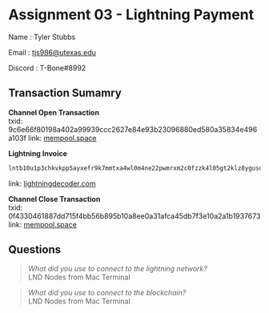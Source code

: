 # Assignment 03 - Lightning Payment

Name    : Tyler Stubbs

Email   : tjs986@utexas.edu

Discord : T-Bone#8992


## Transaction Sumamry

**Channel Open Transaction**  
txid: 9c6e66f80198a402a99939ccc2627e84e93b23096880ed580a35834e496a103f
link: [mempool.space](https://mempool.space/testnet/tx/9c6e66f80198a402a99939ccc2627e84e93b23096880ed580a35834e496a103f)

**Lightning Invoice**
```md
lntb10u1p3chkvkpp5ayxefr9k7mmtxa4wl0m4ne22pwmrxm2c0fzzk4l05gt2klz8ygusdqqcqzpgxqyz5vqsp5awvzz47vs4wukhznegtsyh0h0n0hlvq25mrlvfu37z5tv4ac525s9qyyssq2a6en554qmhs53djhks2arlwm0dgptvufz77pz20qxmnzh2pxfdq4zewqlg8p0jrrqk4w6nqk066f08qzjrscl87g3j9xy5zdr462kgqae6xg3
```
link: [lightningdecoder.com](https://lightningdecoder.com/lntb10u1p3chkvkpp5ayxefr9k7mmtxa4wl0m4ne22pwmrxm2c0fzzk4l05gt2klz8ygusdqqcqzpgxqyz5vqsp5awvzz47vs4wukhznegtsyh0h0n0hlvq25mrlvfu37z5tv4ac525s9qyyssq2a6en554qmhs53djhks2arlwm0dgptvufz77pz20qxmnzh2pxfdq4zewqlg8p0jrrqk4w6nqk066f08qzjrscl87g3j9xy5zdr462kgqae6xg3)

**Channel Close Transaction**  
txid: 0f4330461887dd715f4bb56b895b10a8ee0a31afca45db7f3e10a2a1b1937673
link: [mempool.space](https://mempool.space/testnet/tx/0f4330461887dd715f4bb56b895b10a8ee0a31afca45db7f3e10a2a1b1937673)

## Questions

> *What did you use to connect to the lightning network?*  
LND Nodes from Mac Terminal

> *What did you use to connect to the blockchain?*  
LND Nodes from Mac Terminal
